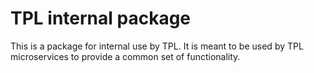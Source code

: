 # TPL internal package
This is a package for internal use by TPL. It is meant to be used by TPL microservices to provide a common set of functionality.
